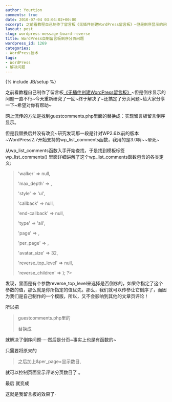 ```yaml
---
author: Yourtion
comments: true
date: 2010-07-04 03:04:02+00:00
excerpt: 之前看教程自己制作了留言板《无插件创建WordPress留言板》~但是倒序显示的问题一直不行~今天重新研究了一回~终于解决了~给大家分享一下~希望对你有帮助~
layout: post
slug: wordpress-message-board-reverse
title: WordPress自制留言板倒序分页问题
wordpress_id: 1269
categories:
- WordPress技术
tags:
- WordPress
- 解决问题
---
```

{% include JB/setup %}

之前看教程自己制作了留言板[《无插件创建WordPress留言板》](http://blog.yourtion.com/?p=527)~但是倒序显示的问题一直不行~今天重新研究了一回~终于解决了~还搞定了分页问题~给大家分享一下~希望对你有帮助~

网上流传的方法是找到guestcomments.php里面的<?php foreach ($comments as $comment) : ?>替换成：<?php foreach (array_reverse($comments) as $comment) : ?>实现留言板留言倒序显示。

但是我替换后并没有改变~研究发现那一段是针对WP2.6以前的版本~WordPress2.7开始支持的wp_list_comments函数，我用的是3.0啊~~晕死~

从wp_list_comments函数入手开始查找，于是找到模板标签wp_list_comments() 里面详细讲解了这个wp_list_comments函数包含的各类定义:


<blockquote><?php $args = array(

'walker' => null,

'max_depth' => ,

'style' => 'ul',

'callback' => null,

'end-callback' => null,

'type' => 'all',

'page' => ,

'per_page' => ,

'avatar_size' => 32,

'reverse_top_level' => null,

'reverse_children' => ); ?></blockquote>


发现，里面是有个参数reverse_top_level来选择是否倒序的，如果你指定了这个参数的值，那么就是你所指定的值优先。那么，我们就可以传参让它倒序了，而因为我们是自己制作的一个模版，所以，又不会影响到其他的文章页评论！

所以把


<blockquote>guestcomments.php里的<?php wp_list_comments(); ?>

替换成

<?php wp_list_comments('reverse_top_level=1&type=comment&callback=mytheme_comment‘'); ?></blockquote>


就解决了倒序问题·····然后是分页~事实上也是有函数的~

只需要将原来的


<blockquote><?php wp_list_comments('type=comment&callback=mytheme_comment'); ?>

之后加上&per_page=显示数目,

<?php wp_list_comments('type=comment&callback=mytheme_comment&per_page=10'); ?></blockquote>


就可以控制页面显示评论分页数目了 。

最后 <?php wp_list_comments(); ?>就变成


<blockquote><?php wp_list_comments('reverse_top_level=1&type=comment&callback=mytheme_comment&per_page=10'); ?></blockquote>


这就是我留言板的效果了·
